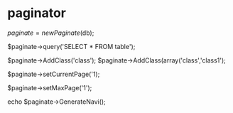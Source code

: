 # paginator

$paginate = new Paginate($db);

$paginate->query('SELECT * FROM table');

$paginate->AddClass('class');
$paginate->AddClass(array('class','class1');

$paginate->setCurrentPage('1);

$paginate->setMaxPage('1');

echo $paginate->GenerateNavi();
